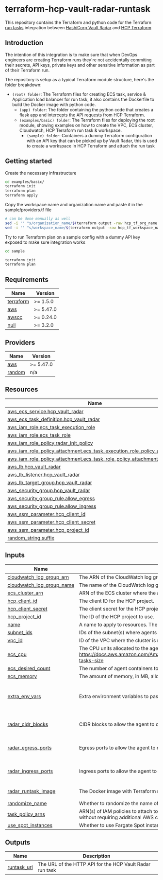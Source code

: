 # terraform-hcp-vault-radar-runtask

This repository contains the Terraform and python code for the Terraforn [run tasks](https://developer.hashicorp.com/terraform/cloud-docs/integrations/run-tasks) integration between [HashiCorp Vault Radar](https://developer.hashicorp.com/hcp/docs/vault-radar) and [HCP Terraform](https://app.terraform.io/public/signup/account)

## Introduction

The intention of this integration is to make sure that when DevOps engineers are creating Terraform runs they're not accidentally commiting their secrets, API keys, private keys and other sensitive information as part of their Terraform run.

The repository is setup as a typical Terraform module structure, here's the folder breakdown:

- `(root) folder`: The Terraform files for creating ECS task, service & Application load balancer for run task, it also contains the Dockerfile to build the Docker image with python code.
  - `(app) folder`: The folder containing the python code that creates a flask app and intercepts the API requests from HCP Terraform.
  - `(examples/basic) folder`: The Terraform files for deploying the root module, showing examples on how to create the VPC, ECS cluster, Cloudwatch, HCP Terraform run task & workspace.
    - `(sample) folder`: Containers a dummy Terraform configuration with an API key that can be picked up by Vault Radar, this is used to create a workspace in HCP Terraform and attach the run task

## Getting started

Create the necessary infrastructure

```sh
cd examples/basic/
terraform init
terraform plan
terraform apply
```

Copy the workspace name and organization name and paste it in the sample/providers.tf file

```sh
# can be done manually as well
sed -i '' "s/organization_name/$(terraform output -raw hcp_tf_org_name | sed 's/\//\\\//g')/g" sample/providers.tf
sed -i '' "s/workspace_name/$(terraform output -raw hcp_tf_workspace_name | sed 's/\//\\\//g')/g" sample/providers.tf
```

Try to run Terraform plan on a sample config with a dummy API key exposed to make sure integration works

```sh
cd sample

terraform init
terraform plan
```

<!-- BEGIN_TF_DOCS -->
## Requirements

| Name | Version |
|------|---------|
| <a name="requirement_terraform"></a> [terraform](#requirement\_terraform) | >= 1.5.0 |
| <a name="requirement_aws"></a> [aws](#requirement\_aws) | >= 5.47.0 |
| <a name="requirement_awscc"></a> [awscc](#requirement\_awscc) | >= 0.24.0 |
| <a name="requirement_null"></a> [null](#requirement\_null) | >= 3.2.0 |

## Providers

| Name | Version |
|------|---------|
| <a name="provider_aws"></a> [aws](#provider\_aws) | >= 5.47.0 |
| <a name="provider_random"></a> [random](#provider\_random) | n/a |

## Resources

| Name | Type |
|------|------|
| [aws_ecs_service.hcp_vault_radar](https://registry.terraform.io/providers/hashicorp/aws/latest/docs/resources/ecs_service) | resource |
| [aws_ecs_task_definition.hcp_vault_radar](https://registry.terraform.io/providers/hashicorp/aws/latest/docs/resources/ecs_task_definition) | resource |
| [aws_iam_role.ecs_task_execution_role](https://registry.terraform.io/providers/hashicorp/aws/latest/docs/resources/iam_role) | resource |
| [aws_iam_role.ecs_task_role](https://registry.terraform.io/providers/hashicorp/aws/latest/docs/resources/iam_role) | resource |
| [aws_iam_role_policy.radar_init_policy](https://registry.terraform.io/providers/hashicorp/aws/latest/docs/resources/iam_role_policy) | resource |
| [aws_iam_role_policy_attachment.ecs_task_execution_role_policy_attachment](https://registry.terraform.io/providers/hashicorp/aws/latest/docs/resources/iam_role_policy_attachment) | resource |
| [aws_iam_role_policy_attachment.ecs_task_role_policy_attachment](https://registry.terraform.io/providers/hashicorp/aws/latest/docs/resources/iam_role_policy_attachment) | resource |
| [aws_lb.hcp_vault_radar](https://registry.terraform.io/providers/hashicorp/aws/latest/docs/resources/lb) | resource |
| [aws_lb_listener.hcp_vault_radar](https://registry.terraform.io/providers/hashicorp/aws/latest/docs/resources/lb_listener) | resource |
| [aws_lb_target_group.hcp_vault_radar](https://registry.terraform.io/providers/hashicorp/aws/latest/docs/resources/lb_target_group) | resource |
| [aws_security_group.hcp_vault_radar](https://registry.terraform.io/providers/hashicorp/aws/latest/docs/resources/security_group) | resource |
| [aws_security_group_rule.allow_egress](https://registry.terraform.io/providers/hashicorp/aws/latest/docs/resources/security_group_rule) | resource |
| [aws_security_group_rule.allow_ingress](https://registry.terraform.io/providers/hashicorp/aws/latest/docs/resources/security_group_rule) | resource |
| [aws_ssm_parameter.hcp_client_id](https://registry.terraform.io/providers/hashicorp/aws/latest/docs/resources/ssm_parameter) | resource |
| [aws_ssm_parameter.hcp_client_secret](https://registry.terraform.io/providers/hashicorp/aws/latest/docs/resources/ssm_parameter) | resource |
| [aws_ssm_parameter.hcp_project_id](https://registry.terraform.io/providers/hashicorp/aws/latest/docs/resources/ssm_parameter) | resource |
| [random_string.suffix](https://registry.terraform.io/providers/hashicorp/random/latest/docs/resources/string) | resource |

## Inputs

| Name | Description | Type | Default | Required |
|------|-------------|------|---------|:--------:|
| <a name="input_cloudwatch_log_group_arn"></a> [cloudwatch\_log\_group\_arn](#input\_cloudwatch\_log\_group\_arn) | The ARN of the CloudWatch log group where agent logs will be sent. | `string` | n/a | yes |
| <a name="input_cloudwatch_log_group_name"></a> [cloudwatch\_log\_group\_name](#input\_cloudwatch\_log\_group\_name) | The name of the CloudWatch log group where agent logs will be sent. | `string` | n/a | yes |
| <a name="input_ecs_cluster_arn"></a> [ecs\_cluster\_arn](#input\_ecs\_cluster\_arn) | ARN of the ECS cluster where the agent will be deployed. | `string` | n/a | yes |
| <a name="input_hcp_client_id"></a> [hcp\_client\_id](#input\_hcp\_client\_id) | The client ID for the HCP project. | `string` | n/a | yes |
| <a name="input_hcp_client_secret"></a> [hcp\_client\_secret](#input\_hcp\_client\_secret) | The client secret for the HCP project. | `string` | n/a | yes |
| <a name="input_hcp_project_id"></a> [hcp\_project\_id](#input\_hcp\_project\_id) | The ID of the HCP project to use. | `string` | n/a | yes |
| <a name="input_name"></a> [name](#input\_name) | A name to apply to resources. The name must be unique within an AWS account. | `string` | n/a | yes |
| <a name="input_subnet_ids"></a> [subnet\_ids](#input\_subnet\_ids) | IDs of the subnet(s) where agents can be deployed (public subnets required) | `list(string)` | n/a | yes |
| <a name="input_vpc_id"></a> [vpc\_id](#input\_vpc\_id) | ID of the VPC where the cluster is running. | `string` | n/a | yes |
| <a name="input_ecs_cpu"></a> [ecs\_cpu](#input\_ecs\_cpu) | The CPU units allocated to the agent container(s). See https://docs.aws.amazon.com/AmazonECS/latest/developerguide/AWS_Fargate.html#fargate-tasks-size | `number` | `512` | no |
| <a name="input_ecs_desired_count"></a> [ecs\_desired\_count](#input\_ecs\_desired\_count) | The number of agent containers to run. | `number` | `1` | no |
| <a name="input_ecs_memory"></a> [ecs\_memory](#input\_ecs\_memory) | The amount of memory, in MB, allocated to the agent container(s). | `number` | `1024` | no |
| <a name="input_extra_env_vars"></a> [extra\_env\_vars](#input\_extra\_env\_vars) | Extra environment variables to pass to the agent container. | <pre>list(object({<br>    name  = string<br>    value = string<br>  }))</pre> | `[]` | no |
| <a name="input_radar_cidr_blocks"></a> [radar\_cidr\_blocks](#input\_radar\_cidr\_blocks) | CIDR blocks to allow the agent to communicate with the HCP Vault Radar. | `list(string)` | <pre>[<br>  "0.0.0.0/0"<br>]</pre> | no |
| <a name="input_radar_egress_ports"></a> [radar\_egress\_ports](#input\_radar\_egress\_ports) | Egress ports to allow the agent to communicate with the HCP Vault Radar. | `set(string)` | <pre>[<br>  "0"<br>]</pre> | no |
| <a name="input_radar_ingress_ports"></a> [radar\_ingress\_ports](#input\_radar\_ingress\_ports) | Ingress ports to allow the agent to communicate with the HCP Vault Radar. | `set(string)` | <pre>[<br>  "80"<br>]</pre> | no |
| <a name="input_radar_runtask_image"></a> [radar\_runtask\_image](#input\_radar\_runtask\_image) | The Docker image with Terraform runtask server & Radar installed. | `string` | `"baghelg/hcp-radar-runtask:latest"` | no |
| <a name="input_randomize_name"></a> [randomize\_name](#input\_randomize\_name) | Whether to randomize the name of the resources. | `bool` | `true` | no |
| <a name="input_task_policy_arns"></a> [task\_policy\_arns](#input\_task\_policy\_arns) | ARN(s) of IAM policies to attach to the agent task. Determines what actions the agent can take without requiring additional AWS credentials. | `list(string)` | `[]` | no |
| <a name="input_use_spot_instances"></a> [use\_spot\_instances](#input\_use\_spot\_instances) | Whether to use Fargate Spot instances. | `bool` | `false` | no |

## Outputs

| Name | Description |
|------|-------------|
| <a name="output_runtask_url"></a> [runtask\_url](#output\_runtask\_url) | The URL of the HTTP API for the HCP Vault Radar run task |
<!-- END_TF_DOCS -->
